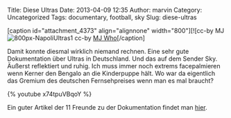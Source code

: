Title: Diese Ultras
Date: 2013-04-09 12:35
Author: marvin
Category: Uncategorized
Tags: documentary, football, sky
Slug: diese-ultras

[caption id="attachment\_4373" align="alignnone" width="800"][![cc-by MJ
![800px-NapoliUltras1]({filename}/images/800px-NapoliUltras1.jpg)
cc-by [MJ
Who](https://commons.wikimedia.org/wiki/File:NapoliUltras1.jpg)[/caption]

Damit konnte diesmal wirklich niemand rechnen. Eine sehr gute
Dokumentation über Ultras in Deutschland. Und das auf dem Sender Sky.
Äußerst reflektiert und ruhig. Ich muss immer noch extrems facepalmieren
wenn Kerner den Bengalo an die Kinderpuppe hält. Wo war da eigentlich
das Gremium des deutschen Fernsehpreises wenn man es mal braucht?

{% youtube x74tpuVBqoY %}

Ein guter Artikel der 11 Freunde zu der Dokumentation findet man
[hier](http://www.11freunde.de/artikel/sky-sendet-fussball-ultras-und-ueberrascht-positiv).

